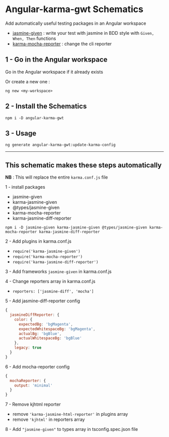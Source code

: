 # Angular-karma-gwt Schematics

Add automatically useful testing packages in an Angular workspace

- [jasmine-given](https://github.com/searls/jasmine-given) : write your test with jasmine in BDD style with `Given, When, Then` functions
- [karma-mocha-reporter](https://github.com/litixsoft/karma-mocha-reporter) : change the cli reporter

## 1 - Go in the Angular workspace

Go in the Angular workspace if it already exists

Or create a new one :

```
ng new <my-workspace>
```

## 2 - Install the Schematics

```
npm i -D angular-karma-gwt
```

## 3 - Usage

```
ng generate angular-karma-gwt:update-karma-config
```

---

## This schematic makes these steps automatically

**NB** : This will replace the entire `karma.conf.js` file

1 - install packages

- jasmine-given
- karma-jasmine-given
- @types/jasmine-given
- karma-mocha-reporter
- karma-jasmine-diff-reporter

```
npm i -D jasmine-given karma-jasmine-given @types/jasmine-given karma-mocha-reporter karma-jasmine-diff-reporter
```

2 - Add plugins in karma.conf.js

- `require('karma-jasmine-given')`
- `require('karma-mocha-reporter')`
- `require('karma-jasmine-diff-reporter')`

3 - Add frameworks `jasmine-given` in karma.conf.js

4 - Change reporters array in karma.conf.js

- `reporters: ['jasmine-diff', 'mocha']`

5 - Add jasmine-diff-reporter config

```javascript
{
  jasmineDiffReporter: {
    color: {
      expectedBg: 'bgMagenta',
      expectedWhitespaceBg: 'bgMagenta',
      actualBg: 'bgBlue',
      actualWhitespaceBg: 'bgBlue'
    },
    legacy: true
  }
}
```

6 - Add mocha-reporter config

```javascript
{
  mochaReporter: {
    output: 'minimal'
  }
}
```

7 - Remove kjhtml reporter

- remove `'karma-jasmine-html-reporter'` in plugins array
- remove `'kjhtml'` in reporters array

8 - Add `"jasmine-given"` to types array in tsconfig.spec.json file
